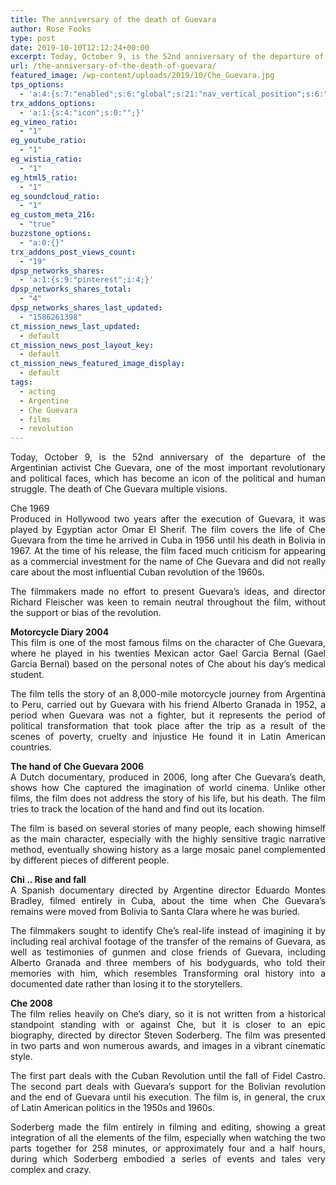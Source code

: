 ```yaml
---
title: The anniversary of the death of Guevara
author: Rose Fooks
type: post
date: 2019-10-10T12:12:24+00:00
excerpt: Today, October 9, is the 52nd anniversary of the departure of the Argentinian activist Che Guevara, one of the most important revolutionary and political faces
url: /the-anniversary-of-the-death-of-guevara/
featured_image: /wp-content/uploads/2019/10/Che_Guevara.jpg
tps_options:
  - 'a:4:{s:7:"enabled";s:6:"global";s:21:"nav_vertical_position";s:6:"global";s:23:"nav_hide_on_first_slide";b:0;s:23:"slide_loading_mechanism";s:6:"global";}'
trx_addons_options:
  - 'a:1:{s:4:"icon";s:0:"";}'
eg_vimeo_ratio:
  - "1"
eg_youtube_ratio:
  - "1"
eg_wistia_ratio:
  - "1"
eg_html5_ratio:
  - "1"
eg_soundcloud_ratio:
  - "1"
eg_custom_meta_216:
  - "true"
buzzstone_options:
  - "a:0:{}"
trx_addons_post_views_count:
  - "19"
dpsp_networks_shares:
  - 'a:1:{s:9:"pinterest";i:4;}'
dpsp_networks_shares_total:
  - "4"
dpsp_networks_shares_last_updated:
  - "1586261398"
ct_mission_news_last_updated:
  - default
ct_mission_news_post_layout_key:
  - default
ct_mission_news_featured_image_display:
  - default
tags:
  - acting
  - Argentine
  - Che Guevara
  - films
  - revolution
---
```


<p style="text-align: justify;">
  Today, October 9, is the 52nd anniversary of the departure of the Argentinian activist Che Guevara, one of the most important revolutionary and political faces, which has become an icon of the political and human struggle. The death of Che Guevara multiple visions.
</p>

<p style="text-align: justify;">
  Che 1969<br /> Produced in Hollywood two years after the execution of Guevara, it was played by Egyptian actor Omar El Sherif. The film covers the life of Che Guevara from the time he arrived in Cuba in 1956 until his death in Bolivia in 1967. At the time of his release, the film faced much criticism for appearing as a commercial investment for the name of Che Guevara and did not really care about the most influential Cuban revolution of the 1960s.
</p>

<p style="text-align: justify;">
  The filmmakers made no effort to present Guevara&#8217;s ideas, and director Richard Fleischer was keen to remain neutral throughout the film, without the support or bias of the revolution.
</p>

<p style="text-align: justify;">
  <strong>Motorcycle Diary 2004</strong><br /> This film is one of the most famous films on the character of Che Guevara, where he played in his twenties Mexican actor Gael Garcia Bernal (Gael Garcia Bernal) based on the personal notes of Che about his day&#8217;s medical student.
</p>

<p style="text-align: justify;">
  The film tells the story of an 8,000-mile motorcycle journey from Argentina to Peru, carried out by Guevara with his friend Alberto Granada in 1952, a period when Guevara was not a fighter, but it represents the period of political transformation that took place after the trip as a result of the scenes of poverty, cruelty and injustice He found it in Latin American countries.
</p>

<p style="text-align: justify;">
  <strong>The hand of Che Guevara 2006</strong><br /> A Dutch documentary, produced in 2006, long after Che Guevara&#8217;s death, shows how Che captured the imagination of world cinema. Unlike other films, the film does not address the story of his life, but his death. The film tries to track the location of the hand and find out its location.
</p>

<p style="text-align: justify;">
  The film is based on several stories of many people, each showing himself as the main character, especially with the highly sensitive tragic narrative method, eventually showing history as a large mosaic panel complemented by different pieces of different people.<ins class="adsbygoogle" style="display: block; text-align: center;" data-ad-layout="in-article" data-ad-format="fluid" data-ad-client="ca-pub-6974233120371446" data-ad-slot="7074284510"></ins>
</p>

<p style="text-align: justify;">
  
</p>

<p style="text-align: justify;">
  <strong>Chi .. Rise and fall</strong><br /> A Spanish documentary directed by Argentine director Eduardo Montes Bradley, filmed entirely in Cuba, about the time when Che Guevara&#8217;s remains were moved from Bolivia to Santa Clara where he was buried.
</p>

<p style="text-align: justify;">
  The filmmakers sought to identify Che&#8217;s real-life instead of imagining it by including real archival footage of the transfer of the remains of Guevara, as well as testimonies of gunmen and close friends of Guevara, including Alberto Granada and three members of his bodyguards, who told their memories with him, which resembles Transforming oral history into a documented date rather than losing it to the storytellers.
</p>

<p style="text-align: justify;">
  <strong>Che 2008</strong><br /> The film relies heavily on Che&#8217;s diary, so it is not written from a historical standpoint standing with or against Che, but it is closer to an epic biography, directed by director Steven Soderberg. The film was presented in two parts and won numerous awards, and images in a vibrant cinematic style.
</p>

<p style="text-align: justify;">
  The first part deals with the Cuban Revolution until the fall of Fidel Castro. The second part deals with Guevara&#8217;s support for the Bolivian revolution and the end of Guevara until his execution. The film is, in general, the crux of Latin American politics in the 1950s and 1960s.
</p>

<p style="text-align: justify;">
  Soderberg made the film entirely in filming and editing, showing a great integration of all the elements of the film, especially when watching the two parts together for 258 minutes, or approximately four and a half hours, during which Soderberg embodied a series of events and tales very complex and crazy.<ins class="adsbygoogle" style="display: block; text-align: center;" data-ad-layout="in-article" data-ad-format="fluid" data-ad-client="ca-pub-6974233120371446" data-ad-slot="7074284510"></ins>
</p>
